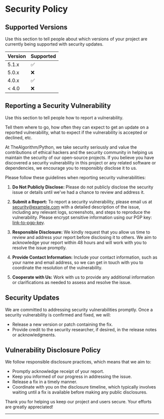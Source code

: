 # Security Policy

## Supported Versions

Use this section to tell people about which versions of your project are
currently being supported with security updates.

| Version | Supported          |
| ------- | ------------------ |
| 5.1.x   | :white_check_mark: |
| 5.0.x   | :x:                |
| 4.0.x   | :white_check_mark: |
| < 4.0   | :x:                |

## Reporting a Security Vulnerability

Use this section to tell people how to report a vulnerability.

Tell them where to go, how often they can expect to get an update on a
reported vulnerability, what to expect if the vulnerability is accepted or
declined, etc.

At TheAlgorithm/Python, we take security seriously and value the contributions of ethical hackers and the security community in helping us maintain the security of our open-source projects. If you believe you have discovered a security vulnerability in this project or any related software or dependencies, we encourage you to responsibly disclose it to us.

Please follow these guidelines when reporting security vulnerabilities:

1. **Do Not Publicly Disclose:** Please do not publicly disclose the security issue or details until we've had a chance to review and address it.

2. **Submit a Report:** To report a security vulnerability, please email us at [security@example.com](mailto:security@example.com) with a detailed description of the issue, including any relevant logs, screenshots, and steps to reproduce the vulnerability. Please encrypt sensitive information using our PGP key: [link-to-pgp-key](link-to-pgp-key).

3. **Responsible Disclosure:** We kindly request that you allow us time to review and address your report before disclosing it to others. We aim to acknowledge your report within 48 hours and will work with you to resolve the issue promptly.

4. **Provide Contact Information:** Include your contact information, such as your name and email address, so we can get in touch with you to coordinate the resolution of the vulnerability.

5. **Cooperate with Us:** Work with us to provide any additional information or clarifications as needed to assess and resolve the issue.

## Security Updates

We are committed to addressing security vulnerabilities promptly. Once a security vulnerability is confirmed and fixed, we will:

- Release a new version or patch containing the fix.
- Provide credit to the security researcher, if desired, in the release notes or acknowledgments.

## Vulnerability Disclosure Policy

We follow responsible disclosure practices, which means that we aim to:

- Promptly acknowledge receipt of your report.
- Keep you informed of our progress in addressing the issue.
- Release a fix in a timely manner.
- Coordinate with you on the disclosure timeline, which typically involves waiting until a fix is available before making any public disclosures.

Thank you for helping us keep our project and users secure. Your efforts are greatly appreciated!

---
